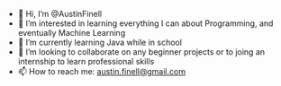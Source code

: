 - 👋 Hi, I’m @AustinFinell
- 👀 I’m interested in learning everything I can about Programming, and eventually Machine Learning
- 🌱 I’m currently learning Java while in school
- 💞️ I’m looking to collaborate on any beginner projects or to joing an internship to learn professional skills
- 📫 How to reach me: austin.finell@gmail.com

<!---
AustinFinell/AustinFinell is a ✨ special ✨ repository because its `README.md` (this file) appears on your GitHub profile.
You can click the Preview link to take a look at your changes.
--->
